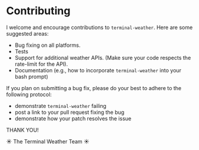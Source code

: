 # Contributing

I welcome and encourage contributions to `terminal-weather`.  Here are some suggested areas:

+ Bug fixing on all platforms.
+ Tests
+ Support for additional weather APIs. (Make sure your code respects the rate-limit for the API).
+ Documentation (e.g., how to incorporate `terminal-weather` into your bash prompt)

If you plan on submitting a bug fix, please do your best to adhere to the following protocol:

+ demonstrate `terminal-weather` failing
+ post a link to your pull request fixing the bug
+ demonstrate how your patch resolves the issue


THANK YOU!

☀️ The Terminal Weather Team ☀️

